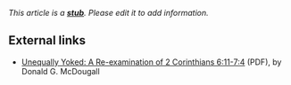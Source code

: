 *This article is a **[stub](http://www.theopedia.com/Category:Theopedia_stubs "Category:Theopedia stubs")**. Please edit it to add information.*
## External links

-   [Unequally Yoked: A Re-examination of 2 Corinthians 6:11-7:4](http://www.tms.edu/tmsj/tmsj10h.pdf)
    (PDF), by Donald G. McDougall



